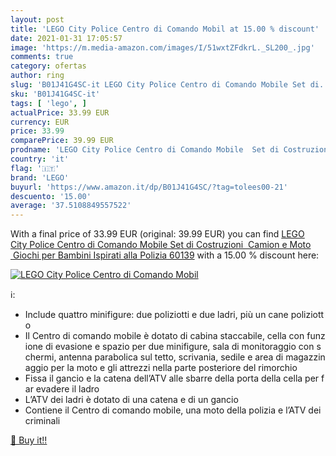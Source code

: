 ```yaml
---
layout: post
title: 'LEGO City Police Centro di Comando Mobil at 15.00 % discount'
date: 2021-01-31 17:05:57
image: 'https://m.media-amazon.com/images/I/51wxtZFdkrL._SL200_.jpg'
comments: true
category: ofertas
author: ring
slug: 'B01J41G4SC-it LEGO City Police Centro di Comando Mobile Set di...'
sku: 'B01J41G4SC-it'
tags: [ 'lego', ]
actualPrice: 33.99 EUR
currency: EUR
price: 33.99
comparePrice: 39.99 EUR
prodname: 'LEGO City Police Centro di Comando Mobile  Set di Costruzioni  Camion e Moto  Giochi per Bambini Ispirati alla Polizia  60139'
country: 'it'
flag: '🇮🇹'
brand: 'LEGO'
buyurl: 'https://www.amazon.it/dp/B01J41G4SC/?tag=tolees00-21'
descuento: '15.00'
average: '37.5108849557522'
---
```


With a final price of 33.99 EUR (original: 39.99 EUR) you can find [LEGO City Police Centro di Comando Mobile  Set di Costruzioni  Camion e Moto  Giochi per Bambini Ispirati alla Polizia  60139](https://www.amazon.it/dp/B01J41G4SC/?tag=tolees00-21) with a  15.00 % discount here:

[![LEGO City Police Centro di Comando Mobil](https://m.media-amazon.com/images/I/51wxtZFdkrL._SL200_.jpg)](https://www.amazon.it/dp/B01J41G4SC/?tag=tolees00-21)

ℹ️:

- Include quattro minifigure: due poliziotti e due ladri, più un cane poliziotto
- Il Centro di comando mobile è dotato di cabina staccabile, cella con funzione di evasione e spazio per due minifigure, sala di monitoraggio con schermi, antenna parabolica sul tetto, scrivania, sedile e area di magazzinaggio per la moto e gli attrezzi nella parte posteriore del rimorchio
- Fissa il gancio e la catena dell’ATV alle sbarre della porta della cella per far evadere il ladro
- L’ATV dei ladri è dotato di una catena e di un gancio
- Contiene il Centro di comando mobile, una moto della polizia e l’ATV dei criminali

[🛒 Buy it!!](https://www.amazon.it/dp/B01J41G4SC/?tag=tolees00-21)
